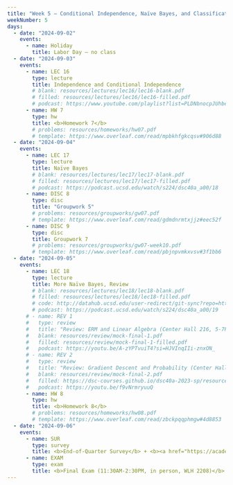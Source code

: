 ```yaml
---
title: "Week 5 – Conditional Independence, Naïve Bayes, and Classification<br><small>📘 Read this note on <a href='conditional-independence'>conditional independence</a>.</small>"
weekNumber: 5
days:
  - date: "2024-09-02"
    events:
      - name: Holiday
        title: Labor Day — no class
  - date: "2024-09-03"
    events:
      - name: LEC 16
        type: lecture
        title: Independence and Conditional Independence
        # blank: resources/lectures/lec16/lec16-blank.pdf
        # filled: resources/lectures/lec16/lec16-filled.pdf
        # podcast: https://www.youtube.com/playlist?list=PLDNbnocpJUhbejVsvWvZSbuMj4B0kLpol
      - name: HW 7
        type: hw
        title: <b>Homework 7</b>
        # problems: resources/homeworks/hw07.pdf
        # template: https://www.overleaf.com/read/mpbkhfgkcqsv#906d88
  - date: "2024-09-04"
    events:
      - name: LEC 17
        type: lecture
        title: Naïve Bayes
        # blank: resources/lectures/lec17/lec17-blank.pdf
        # filled: resources/lectures/lec17/lec17-filled.pdf
        # podcast: https://podcast.ucsd.edu/watch/s224/dsc40a_a00/18
      - name: DISC 8
        type: disc
        title: "Groupwork 5"
        # problems: resources/groupworks/gw07.pdf
        # template: https://www.overleaf.com/read/gdmdnrmtxjjz#eec52f
      - name: DISC 9
        type: disc
        title: Groupwork 7
        # problems: resources/groupworks/gw07-week10.pdf
        # template: https://www.overleaf.com/read/pbjnpvmkxvsv#3f1bb6
  - date: "2024-09-05"
    events:
      - name: LEC 18
        type: lecture
        title: More Naïve Bayes, Review
        # blank: resources/lectures/lec18/lec18-blank.pdf
        # filled: resources/lectures/lec18/lec18-filled.pdf
        # code: http://datahub.ucsd.edu/user-redirect/git-sync?repo=https://github.com/dsc-courses/dsc40a-2024-su-ii&subPath=lectures/lec18/lec18-code.ipynb
        # podcast: https://podcast.ucsd.edu/watch/s224/dsc40a_a00/19
      # - name: REV 1
      #   type: review
      #   title: "Review: ERM and Linear Algebra (Center Hall 216, 5-7PM)"
      #   blank: resources/review/mock-final-1.pdf
      #   filled: resources/review/mock-final-1-filled.pdf
      #   podcast: https://youtu.be/A-zYPTvuiT4?si=HJVInqIIi-znxON_
      # - name: REV 2
      #   type: review
      #   title: "Review: Gradient Descent and Probability (Center Hall 216, 5-7PM)"
      #   blank: resources/review/mock-final-2.pdf
      #   filled: https://dsc-courses.github.io/dsc40a-2023-sp/resources/exams/mockmidterm2sol.pdf
      #   podcast: https://youtu.be/f9vNrmryuuQ
      - name: HW 8
        type: hw
        title: <b>Homework 8</b>
        # problems: resources/homeworks/hw08.pdf
        # template: https://www.overleaf.com/read/zbckpqqphmgw#4d8853
  - date: "2024-09-06"
    events:
      - name: SUR
        type: survey
        title: <b>End-of-Quarter Survey</b> + <b><a href="https://academicaffairs.ucsd.edu/Modules/Evals/">SETs</a> (due 8AM)</b>
      - name: EXAM
        type: exam
        title: <b>Final Exam (11:30AM-2:30PM, in person, WLH 2208)</b>
---
```


